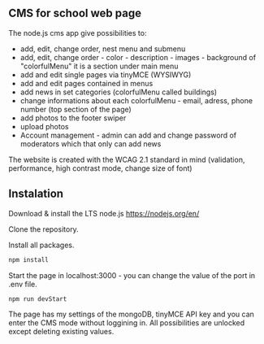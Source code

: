 ## CMS for school web page

The node.js cms app give possibilities to:

- add, edit, change order, nest menu and submenu
- add, edit, change order - color - description - images - background of "colorfulMenu" it is a section under main menu
- add and edit single pages via tinyMCE (WYSIWYG)
- add and edit pages contained in menus
- add news in set categories (colorfulMenu called buildings)
- change informations about each colorfulMenu - email, adress, phone number (top section of the page)
- add photos to the footer swiper
- upload photos
- Account management - admin can add and change password of moderators which that only can add news

The website is created with the WCAG 2.1 standard in mind (validation, performance, high contrast mode, change size of font)

## Instalation

Download & install the LTS node.js
https://nodejs.org/en/

Clone the repository.

Install all packages.
```bash
npm install
```

Start the page in localhost:3000 - you can change the value of the port in .env file.
```bash
npm run devStart
```
The page has my settings of the mongoDB, tinyMCE API key and you can enter the CMS mode without loggining in. All possibilities are unlocked except deleting existing values.
